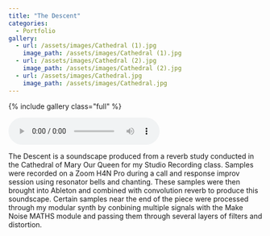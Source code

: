 ```yaml
---
title: "The Descent"
categories:
  - Portfolio
gallery:
  - url: /assets/images/Cathedral (1).jpg
    image_path: /assets/images/Cathedral (1).jpg
  - url: /assets/images/Cathedral (2).jpg
    image_path: /assets/images/Cathedral (2).jpg
  - url: /assets/images/Cathedral.jpg
    image_path: /assets/images/Cathedral.jpg
---
```

{% include gallery class="full" %}

<audio controls>
  <source src="/audio/The Descent.mp3" type="audio/mp3">
</audio>

The Descent is a soundscape produced from a reverb study conducted in the Cathedral of Mary Our Queen for my Studio Recording class. Samples were recorded on a Zoom H4N Pro during a call and response improv session using resonator bells and chanting. These samples were then brought into Ableton and combined with convolution reverb to produce this soundscape. Certain samples near the end of the piece were processed through my modular synth by conbining multiple signals with the Make Noise MATHS module and passing them through several layers of filters and distortion.
